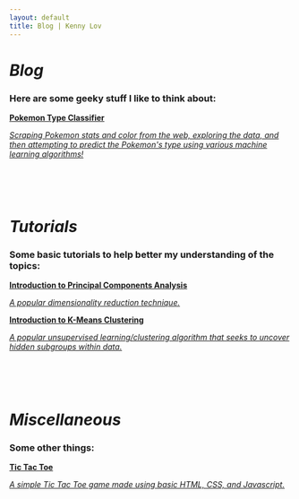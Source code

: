```yaml
---
layout: default
title: Blog | Kenny Lov
---
```

<style> 
nav ul li:nth-child(2) a{
  position:relative;

background:var(--main-bg-color);
color:var(--main-accent-color);
border-radius:5px;
 font-size:1.15em;
padding-top:5px;
padding-bottom:5px;
padding-left:5px;
padding-right:5px;
}

}

</style>

<link rel="stylesheet" type="text/css" href="/css/projects_index.css">

# *Blog*
### Here are some geeky stuff I like to think about:

<div>
<a href = "/projects/pokemon_classifier"> 
 <div class = "item-card" id = "pokemon"> 
  <b>Pokemon Type Classifier</b>
  <p><i>Scraping Pokemon stats and color from the web, exploring the data, and then attempting to predict the Pokemon's type using various machine learning algorithms!</i>
  </p>
 </div> 
 </a>
<br>
<br>
<br>

</div>

# *Tutorials*
### Some basic tutorials to help better my understanding of the topics:

<div>
<a href = "/projects/pca"> 
 <div class = "item-card" id = 'pca'> 
  <b>Introduction to Principal Components Analysis</b>
  <p><i>A popular dimensionality reduction technique.</i>
  </p>
 </div> 
</a>

<div>
<a href = "/projects/kmeans_intro"> 
 <div class = "item-card" id = 'kmeans'> 
  <b>Introduction to K-Means Clustering</b>
  <p><i>A popular unsupervised learning/clustering algorithm that seeks to uncover hidden subgroups within data.</i>
  </p>
 </div> 
</a>


<br>
<br>
<br>


<h1> <em>Miscellaneous</em></h1>
<h3>Some other things:</h3>
<div>
<a href = "/projects/tictactoe/tictactoe.html"> 
 <div class = "item-card" id = 'tictactoe'> 
  <b>Tic Tac Toe</b>
  <p><i>A simple Tic Tac Toe game made using basic HTML, CSS, and Javascript.</i></p>
 </div> 
</a>
<br>

</div>


<!---
<div>
<a href = "/projects/#"> 
 <div class = "item-card" id = 'pca'> 
  <b>Introduction to Principal Component Analysis (PCA)</b>
  <p><i></i>
  </p>
 </div> 
 
 </a>
<br>

<br>

</div>

<script>
$("#pca").click(function(){
    alert("Work in progress...");
});
</script>

-->